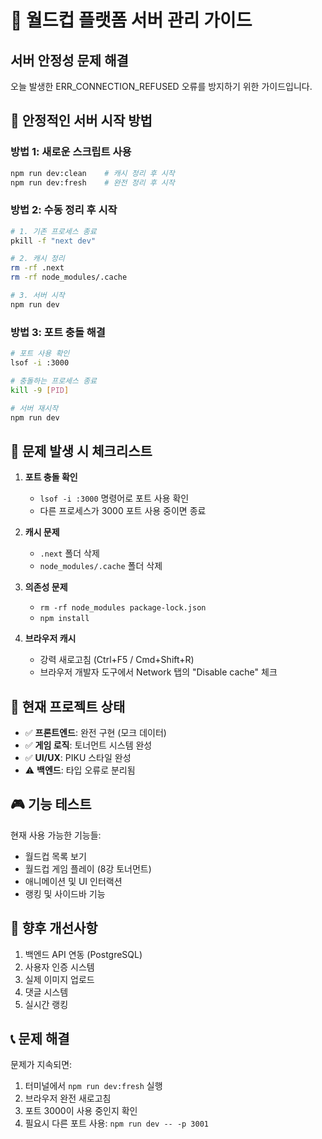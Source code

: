 # 🚀 월드컵 플랫폼 서버 관리 가이드

## 서버 안정성 문제 해결

오늘 발생한 ERR_CONNECTION_REFUSED 오류를 방지하기 위한 가이드입니다.

## 🔧 안정적인 서버 시작 방법

### 방법 1: 새로운 스크립트 사용
```bash
npm run dev:clean    # 캐시 정리 후 시작
npm run dev:fresh    # 완전 정리 후 시작
```

### 방법 2: 수동 정리 후 시작
```bash
# 1. 기존 프로세스 종료
pkill -f "next dev"

# 2. 캐시 정리
rm -rf .next
rm -rf node_modules/.cache

# 3. 서버 시작
npm run dev
```

### 방법 3: 포트 충돌 해결
```bash
# 포트 사용 확인
lsof -i :3000

# 충돌하는 프로세스 종료
kill -9 [PID]

# 서버 재시작
npm run dev
```

## 🚨 문제 발생 시 체크리스트

1. **포트 충돌 확인**
   - `lsof -i :3000` 명령어로 포트 사용 확인
   - 다른 프로세스가 3000 포트 사용 중이면 종료

2. **캐시 문제**
   - `.next` 폴더 삭제
   - `node_modules/.cache` 폴더 삭제

3. **의존성 문제**
   - `rm -rf node_modules package-lock.json`
   - `npm install`

4. **브라우저 캐시**
   - 강력 새로고침 (Ctrl+F5 / Cmd+Shift+R)
   - 브라우저 개발자 도구에서 Network 탭의 "Disable cache" 체크

## 📝 현재 프로젝트 상태

- ✅ **프론트엔드**: 완전 구현 (모크 데이터)
- ✅ **게임 로직**: 토너먼트 시스템 완성
- ✅ **UI/UX**: PIKU 스타일 완성
- ⚠️ **백엔드**: 타입 오류로 분리됨

## 🎮 기능 테스트

현재 사용 가능한 기능들:
- 월드컵 목록 보기
- 월드컵 게임 플레이 (8강 토너먼트)
- 애니메이션 및 UI 인터랙션
- 랭킹 및 사이드바 기능

## 🔄 향후 개선사항

1. 백엔드 API 연동 (PostgreSQL)
2. 사용자 인증 시스템
3. 실제 이미지 업로드
4. 댓글 시스템
5. 실시간 랭킹

## 📞 문제 해결

문제가 지속되면:
1. 터미널에서 `npm run dev:fresh` 실행
2. 브라우저 완전 새로고침
3. 포트 3000이 사용 중인지 확인
4. 필요시 다른 포트 사용: `npm run dev -- -p 3001`